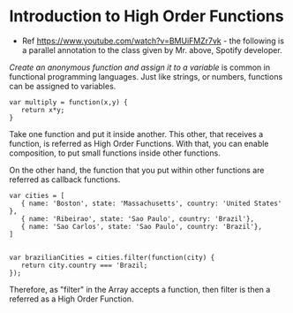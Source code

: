 # Introduction to High Order Functions

* Ref https://www.youtube.com/watch?v=BMUiFMZr7vk - the following is a parallel annotation to the class given by Mr. above, Spotify developer.

*Create an anonymous function and assign it to a variable* is common in functional programming languages. Just like strings, or numbers, functions can be assigned to variables.

```
var multiply = function(x,y) {
   return x*y;
}

```

Take one function and put it inside another. This other, that receives a function, is referred as High Order Functions. With that, you can enable composition, to put small functions inside other functions.

On the other hand, the function that you put within other functions are referred as callback functions.

```
var cities = [
   { name: 'Boston', state: 'Massachusetts', country: 'United States' },
   { name: 'Ribeirao', state: 'Sao Paulo', country: 'Brazil'},
   { name: 'Sao Carlos', state: 'Sao Paulo', country: 'Brazil'},
]


var brazilianCities = cities.filter(function(city) {
   return city.country === 'Brazil;
});

```

Therefore, as "filter" in the Array accepts a function, then filter is then a referred as a High Order Function.
